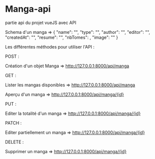 # Manga-api
partie api du projet vueJS avec API

Schema d'un manga => 
  {
    "name": "",
    "type": "",
    "author": "",
    "editor": "",
    "createdAt": "",
    "resume": "",
    "nbTomes": ,
    "image": ""
  }




Les différentes méthodes pour utiliser l'API :

POST :

  Création d'un objet Manga => 
  http://127.0.0.1:8000/api/manga

GET :

  Lister les mangas disponibles => 
  http://127.0.0.1:8000/api/manga

  Aperçu d'un manga => 
  http://127.0.0.1:8000/api/manga/{id}
  
PUT :
  
  Editer la totalité d'un manga => 
  http://127.0.0.1:8000/api/manga/{id}
  
PATCH :

  Editer partiellement un manga => 
  http://127.0.0.1:8000/api/manga/{id}
  
DELETE :

  Supprimer un manga => 
  http://127.0.0.1:8000/api/manga/{id}
  






